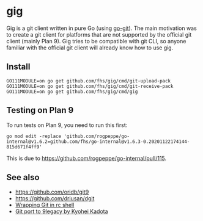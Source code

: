 # gig

Gig is a git client written in pure Go (using
[go-git](https://github.com/go-git/go-git)). The main motivation was to
create a git client for platforms that are not supported by the official
git client (mainly Plan 9). Gig tries to be compatible with git CLI,
so anyone familiar with the official git client will already know how
to use gig.

## Install

```
GO111MODULE=on go get github.com/fhs/gig/cmd/git-upload-pack
GO111MODULE=on go get github.com/fhs/gig/cmd/git-receive-pack
GO111MODULE=on go get github.com/fhs/gig/cmd/gig
```

## Testing on Plan 9

To run tests on Plan 9, you need to run this first:
```
go mod edit -replace 'github.com/rogpeppe/go-internal@v1.6.2=github.com/fhs/go-internal@v1.6.3-0.20201122174144-815d671f4ff9'
```
This is due to https://github.com/rogpeppe/go-internal/pull/115.

## See also
* https://github.com/oridb/git9
* https://github.com/driusan/dgit
* [Wrapping Git in rc shell](https://blog.gopheracademy.com/advent-2014/wrapping-git/)
* [Git port to 9legacy by Kyohei Kadota](https://9fans.topicbox.com/groups/9fans/Te3752ec266e3a002-M7286f7236d8aab10096f7946/9fans-git-client)
